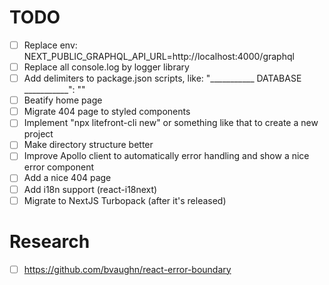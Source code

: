 # TODO

- [ ] Replace env: NEXT_PUBLIC_GRAPHQL_API_URL=http://localhost:4000/graphql
- [ ] Replace all console.log by logger library
- [ ] Add delimiters to package.json scripts, like: "___________ DATABASE ___________": ""
- [ ] Beatify home page
- [ ] Migrate 404 page to styled components
- [ ] Implement "npx litefront-cli new" or something like that to create a new project
- [ ] Make directory structure better
- [ ] Improve Apollo client to automatically error handling and show a nice error component
- [ ] Add a nice 404 page
- [ ] Add i18n support (react-i18next)
- [ ] Migrate to NextJS Turbopack (after it's released)

# Research
- [ ] https://github.com/bvaughn/react-error-boundary
